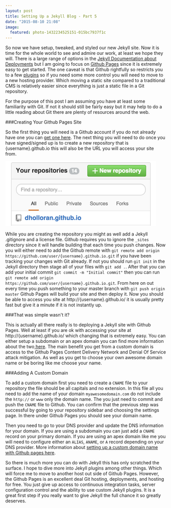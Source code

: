 ```yaml
---
layout: post
title: Setting Up a Jekyll Blog - Part 5
date: "2015-08-10 21:08"
image:
  featured: photo-1432234525151-015bc7937f1c
---
```


So now we have setup, tweaked, and styled our new Jekyll site. Now it is time for the whole world to see and admire our work, at least we hope they will. There is a large range of options in the [Jekyll Documentation about Deployments](http://jekyllrb.com/docs/deployment-methods/) but I am going to focus on [Github Pages](https://pages.github.com/) since it is extremely easy to get started. The one caveat is that Github rightfully so restricts you to a few [plugins](https://help.github.com/articles/using-jekyll-plugins-with-github-pages/) so if you need some more control you will need to move to a new hosting provider. Which moving a static site compared to a traditional CMS is relatively easier since everything is just a static file in a Git repository.

For the purpose of this post I am assuming you have at least some familiarity with Git. If not it should still be fairly easy but it may help to do a little reading about Git there are plenty of resources around the web.

###Creating Your Github Pages Site

So the first thing you will need is a Github account if you do not already have one you can [get one here](https://github.com/join). The next thing you will need to do once you have signed/signed up is to create a new repository that is {username}.github.io this will also be the URL you will access your site from.

![My personal site example](/dist/uploads/dholloran.github.png)

While you are creating the repository you might as well add a Jekyll .gitignore and a license file. Github requires you to ignore the `_sites` directory since it will handle building that each time you push changes. Now you will either need to add the Github remote with `git remote add origin https://github.com/user/{username}.github.io.git` if you have been tracking your changes with Git already. If not you should run `git init` in the Jekyll directory then stage all of your files with `git add .`.  After that you can add your initial commit `git commit -m "Initial commit"` then you can run `git remote add origin https://github.com/user/{username}.github.io.git`.  From here on out every time you push something to your master branch with `git push origin master` Github Pages will build your site and then deploy it. Now you should be able to access you site at http://{username}.github.io/ it is usually pretty fast but give it a minute if it is not instantly up.

###That was simple wasn't it?

This is actually all there really is to deploying a Jekyll site with Github Pages. Well at least if you are ok with accessing your site at http://{username}.github.io/ which changing that is extremely easy. You can either setup a subdomain or an apex domain you can find more information about the two[ here](https://help.github.com/articles/about-custom-domains-for-github-pages-sites/). The main benefit you get from a custom domain is access to the Github Pages Content Delivery Network and Denial Of Service attack mitigation. As well as you get to choose your own awesome domain name or be boring like me choose your name.

###Adding A Custom Domain

To add a custom domain first you need to create a `CNAME` file to your repository the file should be all capitals and no extension. In this file all you need to add the name of your domain `myawesomedomain.com` do not include the `http://` or `www` only the domain name. The you just need to commit and push the `CNAME` file to Github. You can confirm that the previous step was successful by going to your repository sidebar and choosing the settings page. In there under Github Pages you should see your domain name.

Then you need to go to your DNS provider and update the DNS information for your domain. If you are using a subdomain you can just add a `CNAME` record on your primary domain. If you are using an apex domain like me you will need to configure either an `ALIAS`, `ANAME`, or `A` record depending on your DNS provider. More information about [setting up a custom domain name with Github pages here](https://help.github.com/articles/setting-up-a-custom-domain-with-github-pages/).

So there is much more you can do with Jekyll this has only scratched the surface. I hope to dive more into Jekyll plugins among other things. Which will force me to move to another host out side of Github Pages. However, the Github Pages is an excellent deal Git hosting, deployments, and hosting for free. You just give up access to continuous integration tasks, server configuration control and the ability to use custom Jekyll plugins. It is a great first step if you really want to give Jekyll the full chance it so greatly deserves.